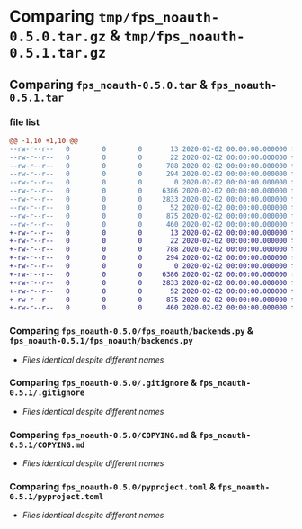 # Comparing `tmp/fps_noauth-0.5.0.tar.gz` & `tmp/fps_noauth-0.5.1.tar.gz`

## Comparing `fps_noauth-0.5.0.tar` & `fps_noauth-0.5.1.tar`

### file list

```diff
@@ -1,10 +1,10 @@
--rw-r--r--   0        0        0       13 2020-02-02 00:00:00.000000 fps_noauth-0.5.0/MANIFEST.in
--rw-r--r--   0        0        0       22 2020-02-02 00:00:00.000000 fps_noauth-0.5.0/fps_noauth/__init__.py
--rw-r--r--   0        0        0      788 2020-02-02 00:00:00.000000 fps_noauth-0.5.0/fps_noauth/backends.py
--rw-r--r--   0        0        0      294 2020-02-02 00:00:00.000000 fps_noauth-0.5.0/fps_noauth/main.py
--rw-r--r--   0        0        0        0 2020-02-02 00:00:00.000000 fps_noauth-0.5.0/fps_noauth/py.typed
--rw-r--r--   0        0        0     6386 2020-02-02 00:00:00.000000 fps_noauth-0.5.0/.gitignore
--rw-r--r--   0        0        0     2833 2020-02-02 00:00:00.000000 fps_noauth-0.5.0/COPYING.md
--rw-r--r--   0        0        0       52 2020-02-02 00:00:00.000000 fps_noauth-0.5.0/README.md
--rw-r--r--   0        0        0      875 2020-02-02 00:00:00.000000 fps_noauth-0.5.0/pyproject.toml
--rw-r--r--   0        0        0      460 2020-02-02 00:00:00.000000 fps_noauth-0.5.0/PKG-INFO
+-rw-r--r--   0        0        0       13 2020-02-02 00:00:00.000000 fps_noauth-0.5.1/MANIFEST.in
+-rw-r--r--   0        0        0       22 2020-02-02 00:00:00.000000 fps_noauth-0.5.1/fps_noauth/__init__.py
+-rw-r--r--   0        0        0      788 2020-02-02 00:00:00.000000 fps_noauth-0.5.1/fps_noauth/backends.py
+-rw-r--r--   0        0        0      294 2020-02-02 00:00:00.000000 fps_noauth-0.5.1/fps_noauth/main.py
+-rw-r--r--   0        0        0        0 2020-02-02 00:00:00.000000 fps_noauth-0.5.1/fps_noauth/py.typed
+-rw-r--r--   0        0        0     6386 2020-02-02 00:00:00.000000 fps_noauth-0.5.1/.gitignore
+-rw-r--r--   0        0        0     2833 2020-02-02 00:00:00.000000 fps_noauth-0.5.1/COPYING.md
+-rw-r--r--   0        0        0       52 2020-02-02 00:00:00.000000 fps_noauth-0.5.1/README.md
+-rw-r--r--   0        0        0      875 2020-02-02 00:00:00.000000 fps_noauth-0.5.1/pyproject.toml
+-rw-r--r--   0        0        0      460 2020-02-02 00:00:00.000000 fps_noauth-0.5.1/PKG-INFO
```

### Comparing `fps_noauth-0.5.0/fps_noauth/backends.py` & `fps_noauth-0.5.1/fps_noauth/backends.py`

 * *Files identical despite different names*

### Comparing `fps_noauth-0.5.0/.gitignore` & `fps_noauth-0.5.1/.gitignore`

 * *Files identical despite different names*

### Comparing `fps_noauth-0.5.0/COPYING.md` & `fps_noauth-0.5.1/COPYING.md`

 * *Files identical despite different names*

### Comparing `fps_noauth-0.5.0/pyproject.toml` & `fps_noauth-0.5.1/pyproject.toml`

 * *Files identical despite different names*

